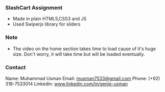 ### SlashCart Assignment

- Made in plain HTML5,CSS3 and JS
- Used Swiperjs library for sliders

### Note
- The video on the home section takes time to load cause of it's huge size. Don't worry, it will take time but will be loaded eventually.

### Contact
Name: Muhammad Usman
Email: musman7533@gmail.com
Phone: (+92) 318-7533014
Linkedin: www.linkedin.com/in/genie-usman
